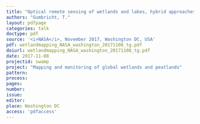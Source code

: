 ```yaml
---
title: "Optical remote sensing of wetlands and lakes, hybrid approaches"
authors: "Gumbricht, T."
layout: pdfpage
categories: talk
doctype: pdf
source: '<i>NASA</i>, November 2017, Washington DC, USA'
pdf: wetlandmapping_NASA_washington_20171108_tg.pdf
doiurl: wetlandmapping_NASA_washington_20171108_tg.pdf
date: 2017-11-08
projectid: swamp
project: "Mapping and monitoring of global wetlands and peatlands"
pattern:
process:
pages:
number:
issue:
editor:
place: Washington DC
access: 'pdfaccess'
---
```

